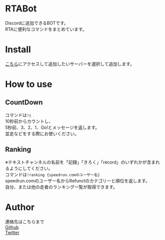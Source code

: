 RTABot
====

Discordに追加できるBOTです。  
RTAに便利なコマンドをまとめています。

# Install

 [こちら](https://discord.com/api/oauth2/authorize?client_id=708260795284193301&permissions=0&scope=bot)にアクセスして追加したいサーバーを選択して追加します。

# How to use
## CountDown
コマンドは`!c`  
10秒前からカウントし、  
5秒前、3、2、1、Go!とメッセージを返します。  
並走などをする際にお使いください。

## Ranking
※テキストチャンネルの名前を「記録」「きろく」「record」のいずれかが含まれるようにしてください。  
コマンドは`!ranking {speedrun.comのユーザー名}`  
speedrun.comのユーザー名からRefunctのカテゴリーと順位を返します。  
自分、または他の走者のランキング一覧が取得できます。

# Author
連絡先はこちらまで  
[Github](https://github.com/gunimus)  
[Twitter](https://twitter.com/gunimus_0129)